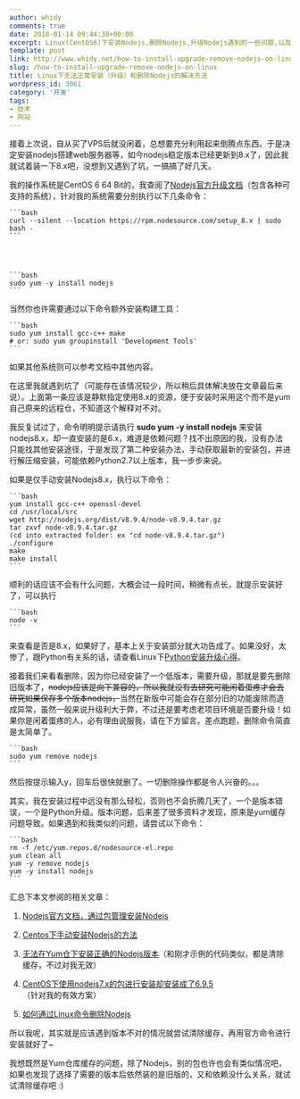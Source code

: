 ```yaml
---
author: whidy
comments: true
date: 2018-01-14 09:44:38+00:00
excerpt: Linux(CentOS6)下安装Nodejs,删除Nodejs,升级Nodejs遇到的一些问题,以及相关解决方案的介绍
template: post
link: http://www.whidy.net/how-to-install-upgrade-remove-nodejs-on-linux.html
slug: /how-to-install-upgrade-remove-nodejs-on-linux
title: Linux下无法正常安装（升级）和删除Nodejs的解决方法
wordpress_id: 3061
category: '开发'
tags:
- 技术
- 网站
---
```


接着上次说，自从买了VPS后就没闲着，总想要充分利用起来倒腾点东西。于是决定安装nodejs搭建web服务器等，如今nodejs稳定版本已经更新到8.x了，因此我就试着装一下8.x吧，没想到又遇到了坑，一搞搞了好几天。

我的操作系统是CentOS 6 64 Bit的，我查阅了[Nodejs官方升级文档](https://nodejs.org/en/download/package-manager/)（包含各种可支持的系统），针对我的系统需要分别执行以下几条命令：

    
    ```bash
    curl --silent --location https://rpm.nodesource.com/setup_8.x | sudo bash -
    ```



    
    ```bash
    sudo yum -y install nodejs
    ```


当然你也许需要通过以下命令额外安装构建工具：

    
    ```bash
    sudo yum install gcc-c++ make
    # or: sudo yum groupinstall 'Development Tools'
    ```


如果其他系统则可以参考文档中其他内容。

在这里我就遇到坑了（可能存在该情况较少，所以稍后具体解决放在文章最后来说）。上面第一条应该是静默指定使用8.x的资源，便于安装时采用这个而不是yum自己原来的远程仓，不知道这个解释对不对。

我反复试过了，命令明明提示请执行 **sudo yum -y install nodejs** 来安装nodejs8.x，却一直安装的是6.x，难道是依赖问题？找不出原因的我，没有办法只能找其他安装途径，于是发现了第二种安装办法，手动获取最新的安装包，并进行解压缩安装，可能依赖Python2.7以上版本，我一步步来说。

如果是仅手动安装Nodejs8.x，执行以下命令：

    
    ```bash
    yum install gcc-c++ openssl-devel
    cd /usr/local/src
    wget http://nodejs.org/dist/v8.9.4/node-v8.9.4.tar.gz
    tar zxvf node-v8.9.4.tar.gz
    (cd into extracted folder: ex "cd node-v8.9.4.tar.gz")
    ./configure
    make
    make install
    ```


顺利的话应该不会有什么问题，大概会过一段时间，稍微有点长，就提示安装好了，可以执行

    
    ```bash
    node -v
    ```


来查看是否是8.x，如果好了，基本上关于安装部分就大功告成了。如果没好，太惨了，跟Python有关系的话，请查看Linux下[Python安装升级心得](http://www.whidy.net/linux-install-upgrade-python-2-7.html)。

接着我们来看看删除，因为你已经安装了一个低版本，需要升级，那就是要先删除旧版本了，<del>nodejs应该是向下兼容的，所以我就没有去研究可能闲着蛋疼才会去研究如果保存多个版本nodejs，</del>当然在新版中可能会存在部分旧的功能废除而造成异常，虽然一般来说升级利大于弊，不过还是要考虑老项目环境是否要升级！如果你是闲着蛋疼的人，必有理由说服我，请在下方留言。差点跑题，删除命令简直是太简单了。

    
    ```bash
    sudo yum remove nodejs
    ```


然后按提示输入y，回车后很快就删了。一切删除操作都是令人兴奋的。。。

其实，我在安装过程中远没有那么轻松，否则也不会折腾几天了，一个是版本错误，一个是Python升级。版本问题，后来差了很多资料才发现，原来是yum缓存问题导致。如果遇到和我类似的问题，请尝试以下命令：

    
    ```bash
    rm -f /etc/yum.repos.d/nodesource-el.repo
    yum clean all
    yum -y remove nodejs
    yum -y install nodejs
    ```


汇总下本文参阅的相关文章：



 	
  1. [Nodejs官方文档，通过包管理安装Nodejs](https://nodejs.org/en/download/package-manager/)

 	
  2. [Centos下手动安装Nodejs的方法](https://serverfault.com/questions/299288/how-do-you-install-node-js-on-centos)

 	
  3. [无法在Yum仓下安装正确的Nodejs版本](https://github.com/nodesource/distributions/issues/340)（和刚才示例的代码类似，都是清除缓存，不过对我无效）

 	
  4. [CentOS下使用nodejs7.x的包进行安装却安装成了6.9.5](https://github.com/nodesource/distributions/issues/421)（针对我的有效方案）

 	
  5. [如何通过Linux命令删除Nodejs](https://stackoverflow.com/questions/5650169/uninstall-node-js-using-linux-command-line)


所以我呢，其实就是应该遇到版本不对的情况就尝试清除缓存，再用官方命令进行安装就好了~

我想既然是Yum仓库缓存的问题，除了Nodejs，别的包也许也会有类似情况吧，如果也发现了选择了需要的版本后依然装的是旧版的，又和依赖没什么关系，就试试清除缓存吧 :)
